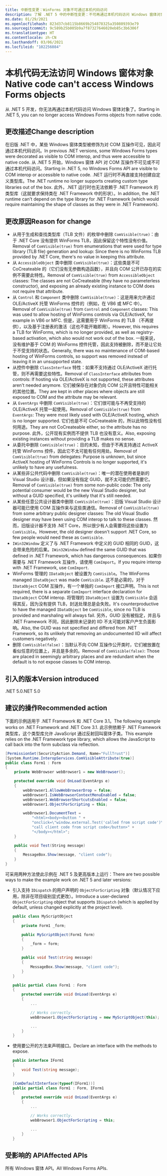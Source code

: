 ```yaml
---
title: 中断性变更：WinForms 对象不可通过本机代码访问
description: 了解 .NET 5 中的中断性变更：不可再通过本机代码访问 Windows 窗体对象。
ms.date: 01/29/2021
ms.openlocfilehash: 823d37cb8115b8669b254878325a350809393e79
ms.sourcegitcommit: 9c589b25b005b9a7f87327646020eb85c3b6306f
ms.translationtype: HT
ms.contentlocale: zh-CN
ms.lasthandoff: 03/06/2021
ms.locfileid: "102256084"
---
```

# <a name="native-code-cant-access-windows-forms-objects"></a><span data-ttu-id="12a6b-103">本机代码无法访问 Windows 窗体对象</span><span class="sxs-lookup"><span data-stu-id="12a6b-103">Native code can't access Windows Forms objects</span></span>

<span data-ttu-id="12a6b-104">从 .NET 5 开发，你无法再通过本机代码访问 Windows 窗体对象了。</span><span class="sxs-lookup"><span data-stu-id="12a6b-104">Starting in .NET 5, you can no longer access Windows Forms objects from native code.</span></span>

## <a name="change-description"></a><span data-ttu-id="12a6b-105">更改描述</span><span class="sxs-lookup"><span data-stu-id="12a6b-105">Change description</span></span>

<span data-ttu-id="12a6b-106">在旧版 .NET 中，某些 Windows 窗体类型被修饰为对 COM 互操作可见，因此可通过本机代码访问。</span><span class="sxs-lookup"><span data-stu-id="12a6b-106">In previous .NET versions, some Windows Forms types were decorated as visible to COM interop, and thus were accessible to native code.</span></span> <span data-ttu-id="12a6b-107">从 .NET 5 开始，Windows 窗体 API 对 COM 互操作不可见或不可通过本机代码访问。</span><span class="sxs-lookup"><span data-stu-id="12a6b-107">Starting in .NET 5, no Windows Forms API are visible to COM interop or accessible to native code.</span></span> <span data-ttu-id="12a6b-108">.NET 运行时不再直接支持创建自定义类型库。</span><span class="sxs-lookup"><span data-stu-id="12a6b-108">The .NET runtime no longer supports creating custom type libraries out of the box.</span></span> <span data-ttu-id="12a6b-109">此外，.NET 运行时也无法依赖于 .NET Framework 的类型库（这就要求保持类在 .NET Framework 中的形状）。</span><span class="sxs-lookup"><span data-stu-id="12a6b-109">In addition, the .NET runtime can't depend on the type library for .NET Framework (which would require maintaining the shape of classes as they were in .NET Framework).</span></span>

## <a name="reason-for-change"></a><span data-ttu-id="12a6b-110">更改原因</span><span class="sxs-lookup"><span data-stu-id="12a6b-110">Reason for change</span></span>

- <span data-ttu-id="12a6b-111">从用于生成和查找类型库（TLB 文件）的枚举中删除 `ComVisible(true)`：由于 .NET Core 没有提供 WinForms TLB，因此保留这个特性没有价值。</span><span class="sxs-lookup"><span data-stu-id="12a6b-111">Removal of `ComVisible(true)` from enumerations that were used for type library (TLB file) generation and lookup: Since there is no WinForms TLB provided by .NET Core, there's no value in keeping this attribute.</span></span>
- <span data-ttu-id="12a6b-112">从 `AccessibleObject` 类中删除 `ComVisible(true)`：这些类是不可 CoCreateable 的（它们没有无参数构造函数），并且向 COM 公开已存在的实例不需要此特性。</span><span class="sxs-lookup"><span data-stu-id="12a6b-112">Removal of `ComVisible(true)` from `AccessibleObject` classes: The classes are not CoCreateable (they have no parameterless constructor), and exposing an already existing instance to COM does not require that attribute.</span></span>
- <span data-ttu-id="12a6b-113">从 `Control` 和 `Component` 类中删除 `ComVisible(true)`：这是用来允许通过 OLE/ActiveX 托管 WinForms 控件的（例如，在 VB6 或 MFC 中）。</span><span class="sxs-lookup"><span data-stu-id="12a6b-113">Removal of `ComVisible(true)` from `Control` and `Component` classes: This was used to allow hosting of WinForms controls via OLE/ActiveX, for example in VB6 or MFC.</span></span> <span data-ttu-id="12a6b-114">但是，这需要用于 WinForms 的 TLB （不再提供），以及基于注册表的激活（这也不能开箱即用）。</span><span class="sxs-lookup"><span data-stu-id="12a6b-114">However, this requires a TLB for WinForms, which is no longer provided, as well as registry-based activation, which also would not work out of the box.</span></span> <span data-ttu-id="12a6b-115">一般来说，没有维护基于 COM 的 WinForms 控件托管，因此支持被删除，而不是让它处于不受支持的状态。</span><span class="sxs-lookup"><span data-stu-id="12a6b-115">Generally, there was no maintenance of COM-based hosting of WinForms controls, so support was removed instead of leaving it in an unsupported state.</span></span>
- <span data-ttu-id="12a6b-116">从控件中删除 `ClassInterface` 特性：如果不支持通过 OLE/ActiveX 进行托管，则不再需要这些特性。</span><span class="sxs-lookup"><span data-stu-id="12a6b-116">Removal of `ClassInterface` attributes from controls: If hosting via OLE/ActiveX is not supported, these attributes aren't needed anymore.</span></span> <span data-ttu-id="12a6b-117">它们被保存在对象仍向 COM 公开且特性可能相关的其他位置。</span><span class="sxs-lookup"><span data-stu-id="12a6b-117">They are kept in other places where objects are still exposed to COM and the attribute may be relevant.</span></span>
- <span data-ttu-id="12a6b-118">从 `EventArgs` 中删除 `ComVisible(true)`：它们很可能与不再受支持的 OLE/ActiveX 托管一起使用。</span><span class="sxs-lookup"><span data-stu-id="12a6b-118">Removal of `ComVisible(true)` from `EventArgs`: They were most likely used with OLE/ActiveX hosting, which is no longer supported.</span></span> <span data-ttu-id="12a6b-119">它们也是不可 CoCreateable 的，所以此特性没有任何用途。</span><span class="sxs-lookup"><span data-stu-id="12a6b-119">They are not CoCreateable either, so the attribute has no purpose.</span></span> <span data-ttu-id="12a6b-120">此外，公开现有实例而不提供 TLB 也没有意义。</span><span class="sxs-lookup"><span data-stu-id="12a6b-120">Also, exposing existing instances without providing a TLB makes no sense.</span></span>
- <span data-ttu-id="12a6b-121">从委托中删除 `ComVisible(true)`：目的未知，但由于不再支持通过 ActiveX 托管 WinForms 控件，因此它不太可能有任何用处。</span><span class="sxs-lookup"><span data-stu-id="12a6b-121">Removal of `ComVisible(true)` from delegates: Purpose is unknown, but since ActiveX hosting of WinForms Controls is no longer supported, it's unlikely to have any usefulness.</span></span>
- <span data-ttu-id="12a6b-122">从某些非公共代码中删除 `ComVisible(true)`：唯一的潜在使用者是新的 Visual Studio 设计器，但如果没有指定 GUID，就不太可能仍然需要它。</span><span class="sxs-lookup"><span data-stu-id="12a6b-122">Removal of `ComVisible(true)` from some non-public code: The only potential consumer would be the new Visual Studio designer, but without a GUID specified, it's unlikely that it's still needed.</span></span>
- <span data-ttu-id="12a6b-123">从某些任意公共设计器类中删除 `ComVisible(true)`：旧版 Visual Studio 设计器可能已使用 COM 互操作来与这些类通信。</span><span class="sxs-lookup"><span data-stu-id="12a6b-123">Removal of `ComVisible(true)` from some arbitrary public designer classes: The old Visual Studio designer may have been using COM interop to talk to these classes.</span></span> <span data-ttu-id="12a6b-124">然而，旧版设计器不支持 .NET Core，所以很少有人会需要将这些设置为 `ComVisible`。</span><span class="sxs-lookup"><span data-stu-id="12a6b-124">However, the old designer doesn't support .NET Core, so few people would need these as `ComVisible`.</span></span>
- <span data-ttu-id="12a6b-125">`IWin32Window` 定义了与 .NET Framework 中定义的 GUID 相同的 GUID，这会带来危险的后果。</span><span class="sxs-lookup"><span data-stu-id="12a6b-125">`IWin32Window` defined the same GUID that was defined in .NET Framework, which has dangerous consequences.</span></span> <span data-ttu-id="12a6b-126">如果你需要与 .NET Framework 互操作，请使用 `ComImport`。</span><span class="sxs-lookup"><span data-stu-id="12a6b-126">If you require interop with .NET Framework, use `ComImport`.</span></span>
- <span data-ttu-id="12a6b-127">WinForms 管理的 `IDataObject` 被设置为 `ComVisible`。</span><span class="sxs-lookup"><span data-stu-id="12a6b-127">The WinForms managed `IDataObject` was made `ComVisible`.</span></span> <span data-ttu-id="12a6b-128">这不是必需的，对于 `IDataObject` COM 互操作，有一个单独的 `ComImport` 接口声明。</span><span class="sxs-lookup"><span data-stu-id="12a6b-128">This is not required, there is a separate `ComImport` interface declaration for `IDataObject` COM interop.</span></span> <span data-ttu-id="12a6b-129">将管理的 `IDataObject` 设置为 `ComVisible` 会适得其反，因为没有提供 TLB，封送处理总是会失败。</span><span class="sxs-lookup"><span data-stu-id="12a6b-129">It's counterproductive to have the managed `IDataObject` be `ComVisible`, since no TLB is provided and marshaling will always fail.</span></span> <span data-ttu-id="12a6b-130">另外，GUID 没有被指定，并且与 .NET Framework 不同，因此删除未记录的 IID 不太可能对客户产生负面影响。</span><span class="sxs-lookup"><span data-stu-id="12a6b-130">Also, the GUID was not specified and differed from .NET Framework, so its unlikely that removing an undocumented IID will affect customers negatively.</span></span>
- <span data-ttu-id="12a6b-131">删除 `ComVisible(false)`：当默认不向 COM 互操作公开类时，它们被放置在看似任意的位置上，并且是多余的。</span><span class="sxs-lookup"><span data-stu-id="12a6b-131">Removal of `ComVisible(false)`: Those are placed in seemingly arbitrary places and are redundant when the default is to not expose classes to COM interop.</span></span>

## <a name="version-introduced"></a><span data-ttu-id="12a6b-132">引入的版本</span><span class="sxs-lookup"><span data-stu-id="12a6b-132">Version introduced</span></span>

<span data-ttu-id="12a6b-133">.NET 5.0</span><span class="sxs-lookup"><span data-stu-id="12a6b-133">.NET 5.0</span></span>

## <a name="recommended-action"></a><span data-ttu-id="12a6b-134">建议的操作</span><span class="sxs-lookup"><span data-stu-id="12a6b-134">Recommended action</span></span>

<span data-ttu-id="12a6b-135">下面的示例适用于 .NET Framework 和 .NET Core 3.1。</span><span class="sxs-lookup"><span data-stu-id="12a6b-135">The following example works on .NET Framework and .NET Core 3.1.</span></span> <span data-ttu-id="12a6b-136">此示例依赖于 .NET Framework 类型库，这个类型库允许 JavaScript 通过反射回叫窗体子类。</span><span class="sxs-lookup"><span data-stu-id="12a6b-136">This example relies on the .NET Framework type library, which allows the JavaScript to call back into the form subclass via reflection.</span></span>

```cs
[PermissionSet(SecurityAction.Demand, Name="FullTrust")]
[System.Runtime.InteropServices.ComVisibleAttribute(true)]
public class Form1 : Form
{
    private WebBrowser webBrowser1 = new WebBrowser();

    protected override void OnLoad(EventArgs e)
    {
        webBrowser1.AllowWebBrowserDrop = false;
        webBrowser1.IsWebBrowserContextMenuEnabled = false;
        webBrowser1.WebBrowserShortcutsEnabled = false;
        webBrowser1.ObjectForScripting = this;

        webBrowser1.DocumentText =
            "<html><body><button " +
            "onclick=\"window.external.Test('called from script code')\">" +
            "call client code from script code</button>" +
            "</body></html>";
    }

    public void Test(String message)
    {
        MessageBox.Show(message, "client code");
    }
}
```

<span data-ttu-id="12a6b-137">可采用两种方法使此示例在 .NET 5 及更高版本上运行：</span><span class="sxs-lookup"><span data-stu-id="12a6b-137">There are two possible ways to make the example work on .NET 5 and later versions:</span></span>

- <span data-ttu-id="12a6b-138">引入支持 `IDispatch` 的用户声明的 `ObjectForScripting` 对象（默认情况下应用，除非在项目级别显式更改）。</span><span class="sxs-lookup"><span data-stu-id="12a6b-138">Introduce a user-declared `ObjectForScripting` object that supports `IDispatch` (which is applied by default, unless changed explicitly at the project level).</span></span>

  ```cs
  public class MyScriptObject
  {
      private Form1 _form;

      public MyScriptObject(Form1 form)
      {
          _form = form;
      }

      public void Test(string message)
      {
          MessageBox.Show(message, "client code");
      }
  }

  public partial class Form1 : Form
  {
      protected override void OnLoad(EventArgs e)
      {
          ...

          // Works correctly.
          webBrowser1.ObjectForScripting = new MyScriptObject(this);

          ...
      }
  }
  ```

- <span data-ttu-id="12a6b-139">使用要公开的方法来声明接口。</span><span class="sxs-lookup"><span data-stu-id="12a6b-139">Declare an interface with the methods to expose.</span></span>

  ```cs
  public interface IForm1
  {
      void Test(string message);
  }

  [ComDefaultInterface(typeof(IForm1))]
  public partial class Form1 : Form, IForm1
  {
      protected override void OnLoad(EventArgs e)
      {
          ...

          // Works correctly.
          webBrowser1.ObjectForScripting = this;

          ...
      }
  }
  ```

## <a name="affected-apis"></a><span data-ttu-id="12a6b-140">受影响的 API</span><span class="sxs-lookup"><span data-stu-id="12a6b-140">Affected APIs</span></span>

<span data-ttu-id="12a6b-141">所有 Windows 窗体 API。</span><span class="sxs-lookup"><span data-stu-id="12a6b-141">All Windows Forms APIs.</span></span>

<!--

### Category

- Windows Forms

-->

